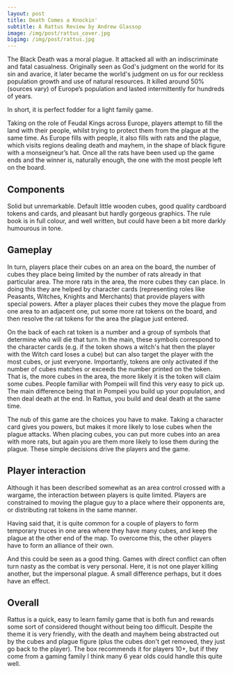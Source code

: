```yaml
---
layout: post
title: Death Comes a Knockin'
subtitle: A Rattus Review by Andrew Glassop
image: /img/post/rattus_cover.jpg
bigimg: /img/post/rattus.jpg
---
```


The Black Death was a moral plague. It attacked all with an indiscriminate and fatal casualness. Originally seen as God's judgment on the world for its sin and avarice, it later became the world's judgment on us for our reckless population growth and use of natural resources. It killed around 50% (sources vary) of Europe’s population and lasted intermittently for hundreds of years.

In short, it is perfect fodder for a light family game.

Taking on the role of Feudal Kings across Europe, players attempt to fill the land with their people, whilst trying to protect them from the plague at the same time. As Europe fills with people, it also fills with rats and the plague, which visits regions dealing death and mayhem, in the shape of black figure with a monseigneur’s hat. Once all the rats have been used up the game ends and the winner is, naturally enough, the one with the most people left on the board.

## Components
Solid but unremarkable. Default little wooden cubes, good quality cardboard tokens and cards, and pleasant but hardly gorgeous graphics. The rule book is in full colour, and well written, but could have been a bit more darkly humourous in tone.

## Gameplay
In turn, players place their cubes on an area on the board, the number of cubes they place being limited by the number of rats already in that particular area. The more rats in the area, the more cubes they can place. In doing this they are helped by character cards (representing roles like Peasants, Witches, Knights and Merchants) that provide players with special powers. After a player places their cubes they move the plague from one area to an adjacent one, put some more rat tokens on the board, and then resolve the rat tokens for the area the plague just entered.

On the back of each rat token is a number and a group of symbols that determine who will die that turn. In the main, these symbols correspond to the character cards (e.g. if the token shows a witch's hat then the player with the Witch card loses a cube) but can also target the player with the most cubes, or just everyone. Importantly, tokens are only activated if the number of cubes matches or exceeds the number printed on the token. That is, the more cubes in the area, the more likely it is the token will claim some cubes. People familiar with Pompeii will find this very easy to pick up. The main difference being that in Pompeii you build up your population, and then deal death at the end. In Rattus, you build and deal death at the same time.

The nub of this game are the choices you have to make. Taking a character card gives you powers, but makes it more likely to lose cubes when the plague attacks. When placing cubes, you can put more cubes into an area with more rats, but again you are them more likely to lose them during the plague. These simple decisions drive the players and the game.

## Player interaction
Although it has been described somewhat as an area control crossed with a wargame, the interaction between players is quite limited. Players are constrained to moving the plague guy to a place where their opponents are, or distributing rat tokens in the same manner.

Having said that, it is quite common for a couple of players to form temporary truces in one area where they have many cubes, and keep the plague at the other end of the map. To overcome this, the other players have to form an alliance of their own.

And this could be seen as a good thing. Games with direct conflict can often turn nasty as the combat is very personal. Here, it is not one player killing another, but the impersonal plague. A small difference perhaps, but it does have an effect.

## Overall
Rattus is a quick, easy to learn family game that is both fun and rewards some sort of considered thought without being too difficult. Despite the theme it is very friendly, with the death and mayhem being abstracted out by the cubes and plague figure (plus the cubes don't get removed, they just go back to the player). The box recommends it for players 10+, but if they come from a gaming family I think many 6 year olds could handle this quite well.
